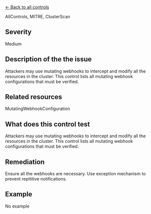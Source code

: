 [← Back to all controls](index.md)


AllControls, MITRE, ClusterScan

## Severity

Medium

## Description of the the issue

Attackers may use mutating webhooks to intercept and modify all the resources in the cluster. This control lists all mutating webhook configurations that must be verified.

## Related resources

MutatingWebhookConfiguration

## What does this control test

Attackers may use mutating webhooks to intercept and modify all the resources in the cluster. This control lists all mutating webhook configurations that must be verified.

## Remediation

Ensure all the webhooks are necessary. Use exception mechanism to prevent repititive notifications.

## Example

No example
